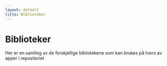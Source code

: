 ```yaml
---
layout: default
title: Biblioteker
---
```


# Biblioteker

Her er en samling av de forskjellige bibliotekene som kan brukes på tvers av apper i repositoriet
